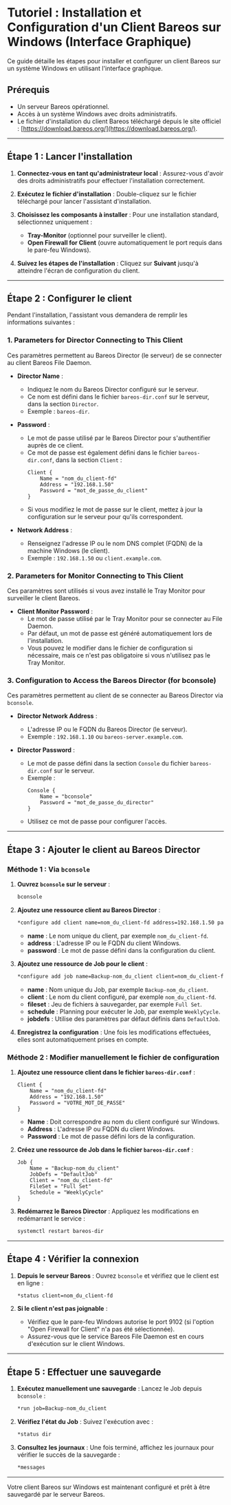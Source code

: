 # Tutoriel : Installation et Configuration d'un Client Bareos sur Windows (Interface Graphique)

Ce guide détaille les étapes pour installer et configurer un client Bareos sur un système Windows en utilisant l'interface graphique.

## Prérequis

- Un serveur Bareos opérationnel.
- Accès à un système Windows avec droits administratifs.
- Le fichier d'installation du client Bareos téléchargé depuis le site officiel :
  [https://download.bareos.org/](https://download.bareos.org/).

---

## Étape 1 : Lancer l'installation

1. **Connectez-vous en tant qu'administrateur local** :
   Assurez-vous d'avoir des droits administratifs pour effectuer l'installation correctement.

2. **Exécutez le fichier d'installation** :
   Double-cliquez sur le fichier téléchargé pour lancer l'assistant d'installation.

3. **Choisissez les composants à installer** :
   Pour une installation standard, sélectionnez uniquement :
   - **Tray-Monitor** (optionnel pour surveiller le client).
   - **Open Firewall for Client** (ouvre automatiquement le port requis dans le pare-feu Windows).

4. **Suivez les étapes de l'installation** :
   Cliquez sur **Suivant** jusqu'à atteindre l'écran de configuration du client.

---

## Étape 2 : Configurer le client

Pendant l'installation, l'assistant vous demandera de remplir les informations suivantes :

### **1. Parameters for Director Connecting to This Client**

Ces paramètres permettent au Bareos Director (le serveur) de se connecter au client Bareos File Daemon.

- **Director Name** :
  - Indiquez le nom du Bareos Director configuré sur le serveur.
  - Ce nom est défini dans le fichier `bareos-dir.conf` sur le serveur, dans la section `Director`.
  - Exemple : `bareos-dir`.

- **Password** :
  - Le mot de passe utilisé par le Bareos Director pour s'authentifier auprès de ce client.
  - Ce mot de passe est également défini dans le fichier `bareos-dir.conf`, dans la section `Client` :
    ```plaintext
    Client {
        Name = "nom_du_client-fd"
        Address = "192.168.1.50"
        Password = "mot_de_passe_du_client"
    }
    ```
  - Si vous modifiez le mot de passe sur le client, mettez à jour la configuration sur le serveur pour qu'ils correspondent.

- **Network Address** :
  - Renseignez l'adresse IP ou le nom DNS complet (FQDN) de la machine Windows (le client).
  - Exemple : `192.168.1.50` ou `client.example.com`.

### **2. Parameters for Monitor Connecting to This Client**

Ces paramètres sont utilisés si vous avez installé le Tray Monitor pour surveiller le client Bareos.

- **Client Monitor Password** :
  - Le mot de passe utilisé par le Tray Monitor pour se connecter au File Daemon.
  - Par défaut, un mot de passe est généré automatiquement lors de l'installation.
  - Vous pouvez le modifier dans le fichier de configuration si nécessaire, mais ce n'est pas obligatoire si vous n'utilisez pas le Tray Monitor.

### **3. Configuration to Access the Bareos Director (for bconsole)**

Ces paramètres permettent au client de se connecter au Bareos Director via `bconsole`.

- **Director Network Address** :
  - L'adresse IP ou le FQDN du Bareos Director (le serveur).
  - Exemple : `192.168.1.10` ou `bareos-server.example.com`.

- **Director Password** :
  - Le mot de passe défini dans la section `Console` du fichier `bareos-dir.conf` sur le serveur.
  - Exemple :
    ```plaintext
    Console {
        Name = "bconsole"
        Password = "mot_de_passe_du_director"
    }
    ```
  - Utilisez ce mot de passe pour configurer l'accès.

---

## Étape 3 : Ajouter le client au Bareos Director

### Méthode 1 : Via `bconsole`

1. **Ouvrez `bconsole` sur le serveur** :
   ```bash
   bconsole
   ```

2. **Ajoutez une ressource client au Bareos Director** :
   ```bash
   *configure add client name=nom_du_client-fd address=192.168.1.50 password=mot_de_passe_du_client
   ```
   - **name** : Le nom unique du client, par exemple `nom_du_client-fd`.
   - **address** : L'adresse IP ou le FQDN du client Windows.
   - **password** : Le mot de passe défini dans la configuration du client.

3. **Ajoutez une ressource de Job pour le client** :
   ```bash
   *configure add job name=Backup-nom_du_client client=nom_du_client-fd fileset="Full Set" schedule=WeeklyCycle jobdefs=DefaultJob
   ```
   - **name** : Nom unique du Job, par exemple `Backup-nom_du_client`.
   - **client** : Le nom du client configuré, par exemple `nom_du_client-fd`.
   - **fileset** : Jeu de fichiers à sauvegarder, par exemple `Full Set`.
   - **schedule** : Planning pour exécuter le Job, par exemple `WeeklyCycle`.
   - **jobdefs** : Utilise des paramètres par défaut définis dans `DefaultJob`.

4. **Enregistrez la configuration** :
   Une fois les modifications effectuées, elles sont automatiquement prises en compte.

### Méthode 2 : Modifier manuellement le fichier de configuration

1. **Ajoutez une ressource client dans le fichier `bareos-dir.conf`** :
   ```plaintext
   Client {
       Name = "nom_du_client-fd"
       Address = "192.168.1.50"
       Password = "VOTRE_MOT_DE_PASSE"
   }
   ```

   - **Name** : Doit correspondre au nom du client configuré sur Windows.
   - **Address** : L'adresse IP ou FQDN du client Windows.
   - **Password** : Le mot de passe défini lors de la configuration.

2. **Créez une ressource de Job dans le fichier `bareos-dir.conf`** :
   ```plaintext
   Job {
       Name = "Backup-nom_du_client"
       JobDefs = "DefaultJob"
       Client = "nom_du_client-fd"
       FileSet = "Full Set"
       Schedule = "WeeklyCycle"
   }
   ```

3. **Redémarrez le Bareos Director** :
   Appliquez les modifications en redémarrant le service :
   ```bash
   systemctl restart bareos-dir
   ```

---

## Étape 4 : Vérifier la connexion

1. **Depuis le serveur Bareos** :
   Ouvrez `bconsole` et vérifiez que le client est en ligne :
   ```bash
   *status client=nom_du_client-fd
   ```

2. **Si le client n'est pas joignable** :
   - Vérifiez que le pare-feu Windows autorise le port 9102 (si l'option "Open Firewall for Client" n'a pas été sélectionnée).
   - Assurez-vous que le service Bareos File Daemon est en cours d'exécution sur le client Windows.

---

## Étape 5 : Effectuer une sauvegarde

1. **Exécutez manuellement une sauvegarde** :
   Lancez le Job depuis `bconsole` :
   ```bash
   *run job=Backup-nom_du_client
   ```

2. **Vérifiez l'état du Job** :
   Suivez l'exécution avec :
   ```bash
   *status dir
   ```

3. **Consultez les journaux** :
   Une fois terminé, affichez les journaux pour vérifier le succès de la sauvegarde :
   ```bash
   *messages
   ```

---

Votre client Bareos sur Windows est maintenant configuré et prêt à être sauvegardé par le serveur Bareos.
